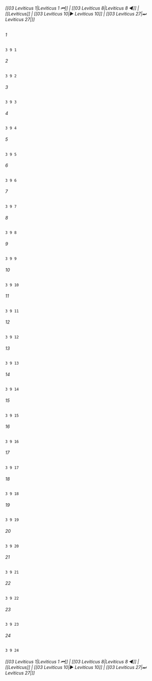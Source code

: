 
###### [[03 Leviticus 1|Leviticus 1 ⏮]] | [[03 Leviticus 8|Leviticus 8 ◀]] | [[Leviticus]] | [[03 Leviticus 10|▶ Leviticus 10]] | [[03 Leviticus 27|⏭ Leviticus 27|]]

###### 1
``` verse
3 9 1 
```
###### 2
``` verse
3 9 2 
```
###### 3
``` verse
3 9 3 
```
###### 4
``` verse
3 9 4 
```
###### 5
``` verse
3 9 5 
```
###### 6
``` verse
3 9 6 
```
###### 7
``` verse
3 9 7 
```
###### 8
``` verse
3 9 8 
```
###### 9
``` verse
3 9 9 
```
###### 10
``` verse
3 9 10 
```
###### 11
``` verse
3 9 11 
```
###### 12
``` verse
3 9 12 
```
###### 13
``` verse
3 9 13 
```
###### 14
``` verse
3 9 14 
```
###### 15
``` verse
3 9 15 
```
###### 16
``` verse
3 9 16 
```
###### 17
``` verse
3 9 17 
```
###### 18
``` verse
3 9 18 
```
###### 19
``` verse
3 9 19 
```
###### 20
``` verse
3 9 20 
```
###### 21
``` verse
3 9 21 
```
###### 22
``` verse
3 9 22 
```
###### 23
``` verse
3 9 23 
```
###### 24
``` verse
3 9 24 
```

###### [[03 Leviticus 1|Leviticus 1 ⏮]] | [[03 Leviticus 8|Leviticus 8 ◀]] | [[Leviticus]] | [[03 Leviticus 10|▶ Leviticus 10]] | [[03 Leviticus 27|⏭ Leviticus 27|]]

